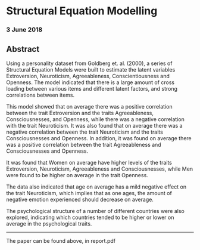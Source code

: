 # Structural Equation Modelling         
### 3 June 2018
## Abstract             

Using a personality dataset from Goldberg et. al. (2000), a series of Structural Equation Models were built to estimate the latent variables Extroversion, Neuroticism, Agreeableness, Conscientiousness and Openness. The model indicated that there is a large amount of cross loading between various items and different latent factors, and strong correlations between items.  

This model showed that on average there was a positive correlation between the trait Extroversion and the traits Agreeableness, Consciousnesses, and Openness, while there was a negative correlation with the trait Neuroticism. It was also found that on average there was a negative correlation between the trait Neuroticism and the traits Consciousnesses and Openness. In addition, it was found on average there was a positive correlation between the trait Agreeableness and Consciousnesses and Openness.  

It was found that Women on average have higher levels of the traits Extroversion, Neuroticism, Agreeableness and Consciousnesses, while Men were found to be higher on average in the trait Openness. 

The data also indicated that age on average has a mild negative effect on the trait Neuroticism, which implies that as one ages, the amount of negative emotion experienced should decrease on average. 

The psychological structure of a number of different countries were also explored, indicating which countries tended to be higher or lower on average in the psychological traits.

------------------------------------------------------------------------------------------------------------------------------

The paper can be found above, in report.pdf


